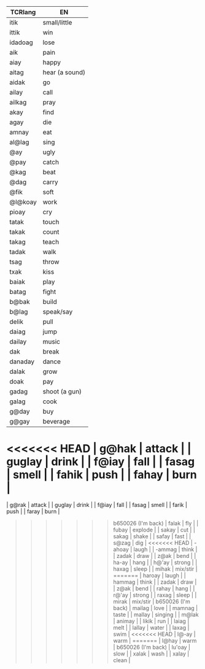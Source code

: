 
| TCRlang | EN             |
| ------- | -------------- |
| itik    | small/little   |
| ittik   | win            |
| idadoag | lose           |
| aik     | pain           |
| aiay    | happy          |
| aitag   | hear (a sound) |
| aidak   | go             |
| ailay   | call           |
| ailkag  | pray           |
| akay    | find           |
| agay    | die            |
| amnay   | eat            |
| al@lag  | sing           |
| @ay     | ugly           |
| @pay    | catch          |
| @kag    | beat           |
| @dag    | carry          |
| @fik    | soft           |
| @l@koay | work           |
| pioay   | cry            |
| tatak   | touch          |
| takak   | count          |
| takag   | teach          |
| tadak   | walk           |
| tsag    | throw          |
| txak    | kiss           |
| baiak   | play           |
| batag   | fight          |
| b@bak   | build          |
| b@lag   | speak/say      |
| delik   | pull           |
| daiag   | jump           |
| dailay  | music          |
| dak     | break          |
| danaday | dance          |
| dalak   | grow           |
| doak    | pay            |
| gadag   | shoot (a gun)  |
| galag   | cook           |
| g@day   | buy            |
| g@gay   | beverage       |
<<<<<<< HEAD
| g@hak   | attack         |
| guglay  | drink          |
| f@iay   | fall           |
| fasag   | smell          |
| fahik   | push           |
| fahay   | burn           |
=======
| g@rak   | attack         |
| guglay  | drink          |
| f@iay   | fall           |
| fasag   | smell          |
| farik   | push           |
| faray   | burn           |
>>>>>>> b650026 (I'm back)
| falak   | fly            |
| fubay   | explode        |
| sakay   | cut            |
| sakag   | shake          |
| safay   | fast           |
| s@zag   | dig            |
<<<<<<< HEAD
| -ahoay  | laugh          |
| -ammag  | think          |
| zadak   | draw           |
| z@ak    | bend           |
| ha-ay   | hang           |
| h@'ay   | strong         |
| haxag   | sleep          |
| mihak   | mix/stir       |
=======
| haroay  | laugh          |
| hammag  | think          |
| zadak   | draw           |
| z@ak    | bend           |
| rahay   | hang           |
| r@'ay   | strong         |
| raxag   | sleep          |
| mirak   | mix/stir       |
>>>>>>> b650026 (I'm back)
| mailag  | love           |
| mamnag  | taste          |
| mallay  | singing        |
| m@lak   | animay         |
| likik   | run            |
| laiag   | melt           |
| lallay  | water          |
| laxag   | swim           |
<<<<<<< HEAD
| l@-ay   | warm           |
=======
| l@hay   | warm           |
>>>>>>> b650026 (I'm back)
| lu'oay  | slow           |
| xalak   | wash           |
| xalay   | clean          |
